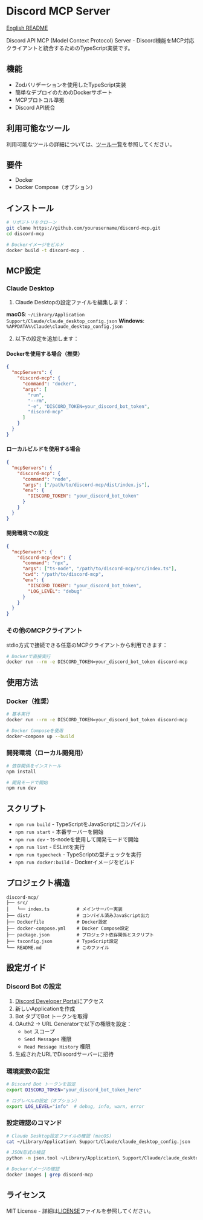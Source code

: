 # Discord MCP Server

[English README](README.en.md)

Discord API MCP (Model Context Protocol) Server - Discord機能をMCP対応クライアントと統合するためのTypeScript実装です。

## 機能

- Zodバリデーションを使用したTypeScript実装
- 簡単なデプロイのためのDockerサポート
- MCPプロトコル準拠
- Discord API統合

## 利用可能なツール

利用可能なツールの詳細については、[ツール一覧](TOOLLIST.md)を参照してください。

## 要件

- Docker
- Docker Compose（オプション）

## インストール

```bash
# リポジトリをクローン
git clone https://github.com/yourusername/discord-mcp.git
cd discord-mcp

# Dockerイメージをビルド
docker build -t discord-mcp .
```

## MCP設定

### Claude Desktop

1. Claude Desktopの設定ファイルを編集します：

**macOS**: `~/Library/Application Support/Claude/claude_desktop_config.json`
**Windows**: `%APPDATA%\Claude\claude_desktop_config.json`

2. 以下の設定を追加します：

#### Dockerを使用する場合（推奨）

```json
{
  "mcpServers": {
    "discord-mcp": {
      "command": "docker",
      "args": [
        "run", 
        "--rm", 
        "-e", "DISCORD_TOKEN=your_discord_bot_token",
        "discord-mcp"
      ]
    }
  }
}
```

#### ローカルビルドを使用する場合

```json
{
  "mcpServers": {
    "discord-mcp": {
      "command": "node",
      "args": ["/path/to/discord-mcp/dist/index.js"],
      "env": {
        "DISCORD_TOKEN": "your_discord_bot_token"
      }
    }
  }
}
```

#### 開発環境での設定

```json
{
  "mcpServers": {
    "discord-mcp-dev": {
      "command": "npx",
      "args": ["ts-node", "/path/to/discord-mcp/src/index.ts"],
      "cwd": "/path/to/discord-mcp",
      "env": {
        "DISCORD_TOKEN": "your_discord_bot_token",
        "LOG_LEVEL": "debug"
      }
    }
  }
}
```

### その他のMCPクライアント

stdio方式で接続できる任意のMCPクライアントから利用できます：

```bash
# Dockerで直接実行
docker run --rm -e DISCORD_TOKEN=your_discord_bot_token discord-mcp
```

## 使用方法

### Docker（推奨）

```bash
# 基本実行
docker run --rm -e DISCORD_TOKEN=your_discord_bot_token discord-mcp

# Docker Composeを使用
docker-compose up --build
```

### 開発環境（ローカル開発用）

```bash
# 依存関係をインストール
npm install

# 開発モードで開始
npm run dev
```

## スクリプト

- `npm run build` - TypeScriptをJavaScriptにコンパイル
- `npm run start` - 本番サーバーを開始
- `npm run dev` - ts-nodeを使用して開発モードで開始
- `npm run lint` - ESLintを実行
- `npm run typecheck` - TypeScriptの型チェックを実行
- `npm run docker:build` - Dockerイメージをビルド

## プロジェクト構造

```
discord-mcp/
├── src/
│   └── index.ts          # メインサーバー実装
├── dist/                 # コンパイル済みJavaScript出力
├── Dockerfile            # Docker設定
├── docker-compose.yml    # Docker Compose設定
├── package.json          # プロジェクト依存関係とスクリプト
├── tsconfig.json         # TypeScript設定
└── README.md             # このファイル
```

## 設定ガイド

### Discord Bot の設定

1. [Discord Developer Portal](https://discord.com/developers/applications)にアクセス
2. 新しいApplicationを作成
3. Bot タブでBot トークンを取得
4. OAuth2 → URL Generatorで以下の権限を設定：
   - `bot` スコープ
   - `Send Messages` 権限
   - `Read Message History` 権限
5. 生成されたURLでDiscordサーバーに招待

### 環境変数の設定

```bash
# Discord Bot トークンを設定
export DISCORD_TOKEN="your_discord_bot_token_here"

# ログレベルの設定（オプション）
export LOG_LEVEL="info"  # debug, info, warn, error
```

### 設定確認のコマンド

```bash
# Claude Desktop設定ファイルの確認 (macOS)
cat ~/Library/Application\ Support/Claude/claude_desktop_config.json

# JSON形式の検証
python -m json.tool ~/Library/Application\ Support/Claude/claude_desktop_config.json

# Dockerイメージの確認
docker images | grep discord-mcp
```

## ライセンス

MIT License - 詳細は[LICENSE](LICENSE)ファイルを参照してください。